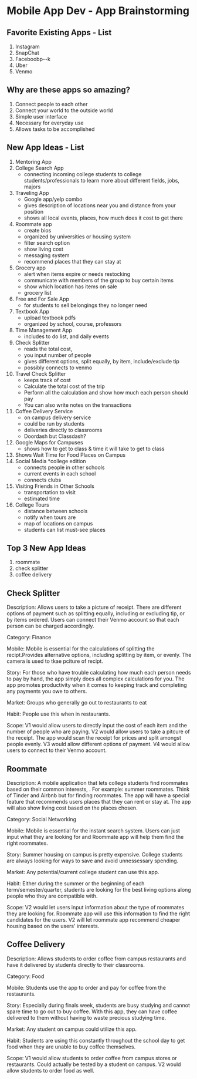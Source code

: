 Mobile App Dev - App Brainstorming
===

## Favorite Existing Apps - List
1. Instagram
2. SnapChat
3. Faceboobp--k
4. Uber
5. Venmo

## Why are these apps so amazing?
1. Connect people to each other
2. Connect your world to the outside world
3. Simple user interface 
4. Necessary for everyday use
5. Allows tasks to be accomplished

## New App Ideas - List
1. Mentoring App
2. College Search App
    - connecting incoming college students to college students/professionals to learn more about different fields, jobs, majors
3. Traveling App
    - Google app/yelp combo
    - gives description of locations near you and distance from your position
    - shows all local events, places, how much does it cost to get there
4. Roommate app 
    - create bios
    - organized by universities or housing system
    - filter search option
    - show living cost
    - messaging system
    - recommend places that they can stay at 
5. Grocery app
    - alert when items expire or needs restocking
    - communicate with members of the group to buy certain items
    - show which location has items on sale
    - grocery list
6. Free and For Sale App
    - for students to sell belongings they no longer need
7. Textbook App
    - upload textbook pdfs
    - organized by school, course, professors
8. Time Management App
    - includes to do list, and daily events
9. Check Splitter
    - reads the total cost, 
    - you input number of people
    - gives different options, split equally, by item, include/exclude tip
    - possibly connects to venmo
10. Travel Check Splitter
    - keeps track of cost 
    - Calculate the total cost of the trip
    - Perform all the calculation and show how much each person should pay
    - You can also write notes on the transactions
11. Coffee Delivery Service
    - on campus delivery service
    - could be run by students
    - deliveries directly to classrooms
    - Doordash but Classdash?
12. Google Maps for Campuses
    - shows how to get to class & time it will take to get to class
13. Shows Wait Time for Food Places on Campus
14. Social Media *college edition
    - connects people in other schools
    - current events in each school
    - connects clubs
16. Visiting Friends in Other Schools
    - transportation to visit
    - estimated time
16. College Tours
    - distance between schools
    - notify when tours are
    - map of locations on campus
    - students can list must-see places

## Top 3 New App Ideas
   1. roommate 
   2. check splitter 
   3. coffee delivery 

## Check Splitter
Description: Allows users to take a picture of receipt. There are different options of payment such as splitting equally, including or excluding tip, or by items ordered. Users can connect their Venmo account so that each person can be charged accordingly.

Category: Finance

Mobile: Mobile is essential for the calculations of splitting the recipt.Provides alternative options, including splitting by item, or evenly. The camera is used to tkae pciture of recipt.

Story: For those who have trouble calculating how much each person needs to pay by hand, the app simply does all complex calculations for you. The app promotes productivity when it comes to keeping track and completing any payments you owe to others.

Market: Groups who generally go out to restaurants to eat

Habit: People use this when in restaurants.

Scope: V1 would allow users to directly input the cost of each item and the number of people who are paying. V2 would allow users to take a pitcure of the receipt. The app would scan the receipt for prices and split amongst people evenly. V3 would allow different options of payment. V4 would allow users to connect to their Venmo account.



## Roommate
Description: A mobile application that lets college students find roommates based on their common interests, . For example: summer roommates. Think of Tinder and Airbnb but for finding roommates. The app will have a special feature that recommends users places that they can rent or stay at. The app will also show living cost based on the places chosen. 

Category: Social Networking

Mobile: Mobile is essential for the instant search system. Users can just input what they are looking for and Roommate app will help them find the right roommates.

Story: Summer housing on campus is pretty expensive. College students are always looking for ways to save and avoid unnessessary spending. 

Market: Any potential/current college student can use this app.

Habit: Either during the summer or the beginning of each term/semester/quarter, students are looking for the best living options along people who they are compatible with.

Scope: V2 would let users input information about the type of roommates they are looking for. Roommate app will use this information to find the right candidates for the users. V2 will let roommate app recommend cheaper housing based on the users' interests.  


## Coffee Delivery
Description: Allows students to order coffee from campus restaurants and have it delivered by students directly to their classrooms. 

Category: Food

Mobile: Students use the app to order and pay for coffee from the restaurants. 

Story: Especially during finals week, students are busy studying and cannot spare time to go out to buy coffee.  With this app, they can have coffee delivered to them without having to waste precious studying time.

Market: Any student on campus could utilize this app. 

Habit: Students are using this constantly throughout the school day to get food when they are unable to buy coffee themselves.

Scope: V1 would allow students to order coffee from campus stores or restaurants. Could actually be tested by a student on campus. V2 would allow students to order food as well.


